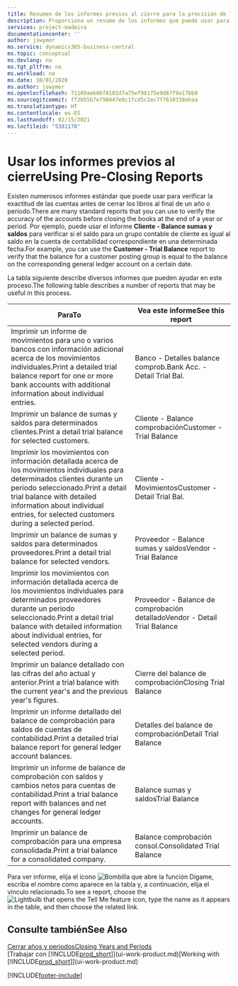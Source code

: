 ```yaml
---
title: Resumen de los informes previos al cierre para la precisión de las cuentas | Documentos de Microsoft
description: Proporciona un resume de los informes que puede usar para verificar la exactitud de las cuentas antes de cerrar los libros al final de un año o periodo.
services: project-madeira
documentationcenter: ''
author: jswymer
ms.service: dynamics365-business-central
ms.topic: conceptual
ms.devlang: na
ms.tgt_pltfrm: na
ms.workload: na
ms.date: 10/01/2020
ms.author: jswymer
ms.openlocfilehash: 71169aeb06f8181d7a75ef98175e9d67f9a17bb9
ms.sourcegitcommit: ff2b55b7e790447e0c1fcd5c2ec7f7610338ebaa
ms.translationtype: HT
ms.contentlocale: es-ES
ms.lasthandoff: 02/15/2021
ms.locfileid: "5381170"
---
```

# <a name="using-pre-closing-reports"></a><span data-ttu-id="ae558-103">Usar los informes previos al cierre</span><span class="sxs-lookup"><span data-stu-id="ae558-103">Using Pre-Closing Reports</span></span>
<span data-ttu-id="ae558-104">Existen numerosos informes estándar que puede usar para verificar la exactitud de las cuentas antes de cerrar los libros al final de un año o periodo.</span><span class="sxs-lookup"><span data-stu-id="ae558-104">There are many standard reports that you can use to verify the accuracy of the accounts before closing the books at the end of a year or period.</span></span> <span data-ttu-id="ae558-105">Por ejemplo, puede usar el informe **Cliente - Balance sumas y saldos** para verificar si el saldo para un grupo contable de cliente es igual al saldo en la cuenta de contabilidad correspondiente en una determinada fecha.</span><span class="sxs-lookup"><span data-stu-id="ae558-105">For example, you can use the **Customer - Trial Balance** report to verify that the balance for a customer posting group is equal to the balance on the corresponding general ledger account on a certain date.</span></span>

<span data-ttu-id="ae558-106">La tabla siguiente describe diversos informes que pueden ayudar en este proceso.</span><span class="sxs-lookup"><span data-stu-id="ae558-106">The following table describes a number of reports that may be useful in this process.</span></span>

| <span data-ttu-id="ae558-107">Para</span><span class="sxs-lookup"><span data-stu-id="ae558-107">To</span></span> | <span data-ttu-id="ae558-108">Vea este informe</span><span class="sxs-lookup"><span data-stu-id="ae558-108">See this report</span></span> |
| --- | --- |
| <span data-ttu-id="ae558-109">Imprimir un informe de movimientos para uno o varios bancos con información adicional acerca de los movimientos individuales.</span><span class="sxs-lookup"><span data-stu-id="ae558-109">Print a detailed trial balance report for one or more bank accounts with additional information about individual entries.</span></span> |<span data-ttu-id="ae558-110">Banco - Detalles balance comprob.</span><span class="sxs-lookup"><span data-stu-id="ae558-110">Bank Acc. - Detail Trial Bal.</span></span> |
| <span data-ttu-id="ae558-111">Imprimir un balance de sumas y saldos para determinados clientes.</span><span class="sxs-lookup"><span data-stu-id="ae558-111">Print a detail trial balance for selected customers.</span></span> |<span data-ttu-id="ae558-112">Cliente - Balance comprobación</span><span class="sxs-lookup"><span data-stu-id="ae558-112">Customer - Trial Balance</span></span> |
| <span data-ttu-id="ae558-113">Imprimir los movimientos con información detallada acerca de los movimientos individuales para determinados clientes durante un periodo seleccionado.</span><span class="sxs-lookup"><span data-stu-id="ae558-113">Print a detail trial balance with detailed information about individual entries, for selected customers during a selected period.</span></span> |<span data-ttu-id="ae558-114">Cliente - Movimientos</span><span class="sxs-lookup"><span data-stu-id="ae558-114">Customer - Detail Trial Bal.</span></span> |
| <span data-ttu-id="ae558-115">Imprimir un balance de sumas y saldos para determinados proveedores.</span><span class="sxs-lookup"><span data-stu-id="ae558-115">Print a detail trial balance for selected vendors.</span></span> |<span data-ttu-id="ae558-116">Proveedor - Balance sumas y saldos</span><span class="sxs-lookup"><span data-stu-id="ae558-116">Vendor - Trial Balance</span></span> |
| <span data-ttu-id="ae558-117">Imprimir los movimientos con información detallada acerca de los movimientos individuales para determinados proveedores durante un periodo seleccionado.</span><span class="sxs-lookup"><span data-stu-id="ae558-117">Print a detail trial balance with detailed information about individual entries, for selected vendors during a selected period.</span></span> |<span data-ttu-id="ae558-118">Proveedor - Balance de comprobación detallado</span><span class="sxs-lookup"><span data-stu-id="ae558-118">Vendor - Detail Trial Balance</span></span> |
| <span data-ttu-id="ae558-119">Imprimir un balance detallado con las cifras del año actual y anterior.</span><span class="sxs-lookup"><span data-stu-id="ae558-119">Print a trial balance with the current year's and the previous year's figures.</span></span> |<span data-ttu-id="ae558-120">Cierre del balance de comprobación</span><span class="sxs-lookup"><span data-stu-id="ae558-120">Closing Trial Balance</span></span> |
| <span data-ttu-id="ae558-121">Imprimir un informe detallado del balance de comprobación para saldos de cuentas de contabilidad.</span><span class="sxs-lookup"><span data-stu-id="ae558-121">Print a detailed trial balance report for general ledger account balances.</span></span> |<span data-ttu-id="ae558-122">Detalles del balance de comprobación</span><span class="sxs-lookup"><span data-stu-id="ae558-122">Detail Trial Balance</span></span> |
| <span data-ttu-id="ae558-123">Imprimir un informe de balance de comprobación con saldos y cambios netos para cuentas de contabilidad.</span><span class="sxs-lookup"><span data-stu-id="ae558-123">Print a trial balance report with balances and net changes for general ledger accounts.</span></span> |<span data-ttu-id="ae558-124">Balance sumas y saldos</span><span class="sxs-lookup"><span data-stu-id="ae558-124">Trial Balance</span></span> |
| <span data-ttu-id="ae558-125">Imprimir un balance de comprobación para una empresa consolidada.</span><span class="sxs-lookup"><span data-stu-id="ae558-125">Print a trial balance for a consolidated company.</span></span> |<span data-ttu-id="ae558-126">Balance comprobación consol.</span><span class="sxs-lookup"><span data-stu-id="ae558-126">Consolidated Trial Balance</span></span> |

<span data-ttu-id="ae558-127">Para ver informe, elija el icono ![Bombilla que abre la función Dígame](media/ui-search/search_small.png "Dígame qué desea hacer"), escriba el nombre como aparece en la tabla y, a continuación, elija el vínculo relacionado.</span><span class="sxs-lookup"><span data-stu-id="ae558-127">To see a report, choose the ![Lightbulb that opens the Tell Me feature](media/ui-search/search_small.png "Tell me what you want to do") icon, type the name as it appears in the table, and then choose the related link.</span></span>

## <a name="see-also"></a><span data-ttu-id="ae558-128">Consulte también</span><span class="sxs-lookup"><span data-stu-id="ae558-128">See Also</span></span>
[<span data-ttu-id="ae558-129">Cerrar años y periodos</span><span class="sxs-lookup"><span data-stu-id="ae558-129">Closing Years and Periods</span></span>](year-close-years-periods.md)  
<span data-ttu-id="ae558-130">[Trabajar con [!INCLUDE[prod_short](includes/prod_short.md)]](ui-work-product.md)</span><span class="sxs-lookup"><span data-stu-id="ae558-130">[Working with [!INCLUDE[prod_short](includes/prod_short.md)]](ui-work-product.md)</span></span>



[!INCLUDE[footer-include](includes/footer-banner.md)]